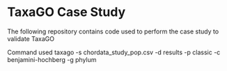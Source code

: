 # TaxaGO Case Study
The following repository contains code used to perform the case study to validate TaxaGO

Command used
taxago -s chordata_study_pop.csv -d results -p classic -c benjamini-hochberg -g phylum